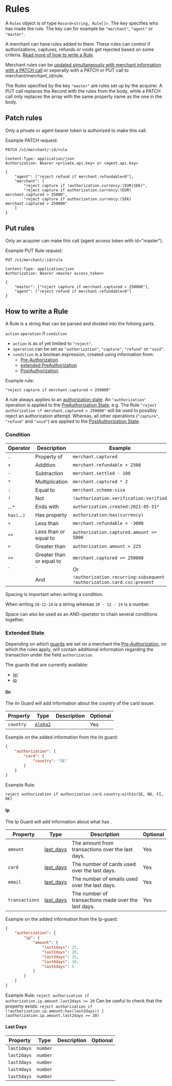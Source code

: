 # Rules

A `Rules` object is of type `Record<string, Rule[]>`. The key specifies who has made the rule. The key can for example be `"merchant"`, `"agent"` or `"master"`. 

A merchant can have rules added to them. These rules can control if authorizations, captures, refunds or voids get rejected based on some criteria. [Read more of how to write a Rule](./rules.html#how-to-write-a-rule).

Merchant rules can be [updated simultaneously with merchant information with a PATCH call](./update) or seperatly with a PATCH or PUT call to merchant/merchant_id/rule.

The Rules specified by the key `"master"` are rules set up by the acquirer. A PUT call replaces the Record with the rules from the body, while a PATCH call only replaces the array with the same property name as the one in the body.

## Patch rules

Only a private or agent bearer token is authorized to make this call.

Example PATCH request:
``` {1} JSON
PATCH /v1/merchant/:id/rule

Content-Type: application/json
Authorization: Bearer <private.api.key> or <agent.api.key>

{
    "agent": ["reject refund if merchant.refundable<0"],
    "merchant": [
        "reject capture if !authorization.currency:(EUR|SEK)",
        "reject capture if authorization.currency:(EUR) merchant.captured > 25000",
        "reject capture if authorization.currency:(SEK) merchant.captured > 250000"
    ]
}
```

## Put rules

Only an acquirer can make this call (agent access token with id="master").

Example PUT Rule request:
``` {1} JSON
PUT /v1/merchant/:id/rule

Content-Type: application/json
Authorization: Bearer <master access_token>

{
    "master": ["reject capture if merchant.captured > 250000"],
    "agent": ["reject refund if merchant.refundable<0"]
}
```

## How to write a Rule 

A Rule is a string that can be parsed and divided into the folloing parts.

`action` `operation` if `condition`

- `action` is as of yet limited to `"reject"`.
- `operation` can be set as `"authorization"`, `"capture"`, `"refund"` or `"void"`.
- `condition` is a boolean expression, created using information from:
    - [Pre-Authorization](../authorization/states.html#preauthorization)
    - [extended PreAuthorization](../authorization/states.html#preauthorization)
    - [PostAuthorization](../authorization/states.html#postauthorization).

Example rule:

`"reject capture if merchant.captured > 250000"`

A rule always applies to an [authorization state](../authorization/states.html). An `"authorization"` operation is applied to the [PreAuthorization State](../authorization/states.html#preauthorization), e.g. The Rule `"reject authorization if merchant.captured > 250000"` will be used to possibly reject an authorization attempt. Whereas, all other operations (`"capture"`, `"refund"` and `"void"`) are applied to the [PostAuthorization State](../authorization/states.html#postauthorization).

### Condition

| Operator     | Description              | Example                                                               |
|--------------|--------------------------|-----------------------------------------------------------------------|
| `.`          | Property of              | `merchant.captured`                                                   |
| `+`          | Addition                 | `merchant.refundable + 2500`                                          |
| `-`          | Subtraction              | `merchant.settled - 100`                                              |
| `*`          | Multiplication           | `merchant.captured * 2`                                               |
| `:`          | Equal to                 | `merchant.scheme:visa`                                                |
| `!`          | Not                      | `!authorization.verification:verified`                                |
| ...`*`       | Ends with                | `authorization.created:2021-05-31*`                                   |
| `has(`...`)` | Has property             | `authorization:has(currency)`                                         |
| `<`          | Less than                | `merchant.refundable < -3000`                                         |
| `<=`         | Less than or equal to    | `authorization.captured.amount <= 5000`                               |
| `>`          | Greater than             | `authorization.amount > 225`                                          |
| `>=`         | Greater than or equal to | `merchant.captured >= 250000`                                         |
| `|`          | Or                       | `!authorization.currency:(EUR) | !authorization.card.csc:present`     |
| ` `          | And                      | `!authorization.recurring:subsequent !authorization.card.csc:present` |

Spacing is important when writing a condition. 

When writing `20-12-24` is a string whereas `20 - 12 - 24` is a number. 

Space can also be used as an AND-operator to chain several conditions together.

### Extended State

Depending on which [guards](./update#guards) are set on a merchant the [Pre-Authorization](../authorization/states.html#preauthorization), on which the rules apply, will contain additional information regarding the transaction under the field `authorization`. 

The guards that are currently available:
- [iin](#iin)
- [ip](#ip)

#### Iin
The iin Guard will add information about the country of the card issuer.

| Property  | Type                                        | Description | Optional |
|-----------|---------------------------------------------|-------------|----------|
| `country` | [`Alpha2`](../common/reference.html#alpha2) |             | Yes      |

Example on the added information from the iin guard:
``` JSON
{
    "authorization": {
        "card": {
            "country": "SE"
        }
    }
}
```

Example Rule:

`reject authorization if authorization.card.country:within(SE, NO, FI, DK)`

#### Ip
The Ip Guard will add information about what has .

| Property       | Type                    | Description                                         | Optional |
|----------------|-------------------------|-----------------------------------------------------|----------|
| `amount`       | [last_days](#last-days) | The amount from transactions over the last days.    | Yes      |
| `card`         | [last_days](#last-days) | The number of cards used over the last days.        | Yes      |
| `email`        | [last_days](#last-days) | The number of emails used over the last days.       | Yes      |
| `transactions` | [last_days](#last-days) | The number of transactions made over the last days. | Yes      |

Example on the added information from the Ip-guard:
``` JSON
{
    "authorization": {
        "ip": {
            "amount": {
                "last1days": 25,
                "last2days": 20,
                "last3days": 15,
                "last4days": 10,
                "last5days": 5
            }
        }
    }
}
```

Example Rule:
`reject authorization if authorization.ip.amount.last2days >= 20`
Can be useful to check that the property exists:
`reject authorization if (!authorization.ip.amount:has(last2days)) | (authorization.ip.amount.last2days >= 20)`




#### Last Days
| Property    | Type     | Description | Optional |
|-------------|----------|-------------|----------|
| `last1days` | `number` |             |          |
| `last2days` | `number` |             |          |
| `last3days` | `number` |             |          |
| `last4days` | `number` |             |          |
| `last5days` | `number` |             |          |
